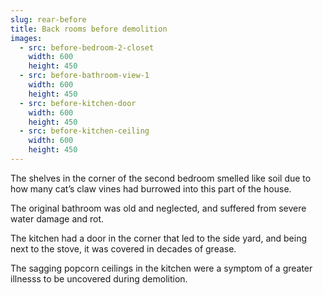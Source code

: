 ```yaml
---
slug: rear-before
title: Back rooms before demolition
images:
  - src: before-bedroom-2-closet
    width: 600
    height: 450
  - src: before-bathroom-view-1
    width: 600
    height: 450
  - src: before-kitchen-door
    width: 600
    height: 450
  - src: before-kitchen-ceiling
    width: 600
    height: 450
---
```

The shelves in the corner of the second bedroom smelled like soil due to how
many cat’s claw vines had burrowed into this part of the house.

The original bathroom was old and neglected, and suffered from severe water
damage and rot.

The kitchen had a door in the corner that led to the side yard, and being next to the stove, it was covered in decades of grease.

The sagging popcorn ceilings in the kitchen were a symptom of a greater illnesss to be uncovered during demolition.

